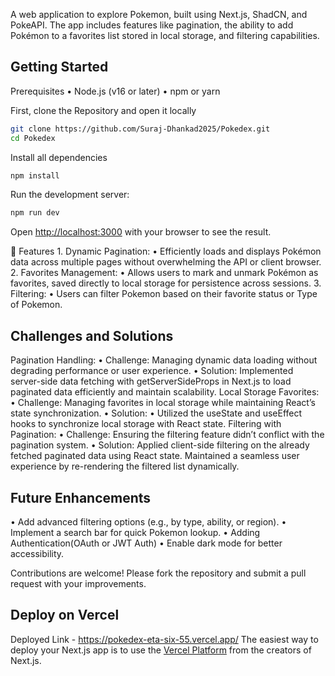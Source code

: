 A web application to explore Pokemon, built using Next.js, ShadCN, and PokeAPI. The app includes features like pagination, the ability to add Pokémon to a favorites list stored in local storage, and filtering capabilities.

## Getting Started
Prerequisites
	•	Node.js (v16 or later)
	•	npm or yarn
 
First, clone the Repository and open it locally 
 ```bash
git clone https://github.com/Suraj-Dhankad2025/Pokedex.git
cd Pokedex
```
Install all dependencies
```bash
npm install
```
Run the development server:
```bash
npm run dev
```
Open [http://localhost:3000](http://localhost:3000) with your browser to see the result.


🚀 Features
	1.	Dynamic Pagination:
	•	Efficiently loads and displays Pokémon data across multiple pages without overwhelming the API or client browser.
	2.	Favorites Management:
	•	Allows users to mark and unmark Pokémon as favorites, saved directly to local storage for persistence across sessions.
	3.	Filtering:
	•	Users can filter Pokemon based on their favorite status or Type of Pokemon.

## Challenges and Solutions
Pagination Handling:
	•	Challenge: Managing dynamic data loading without degrading performance or user experience.
	•	Solution: Implemented server-side data fetching with getServerSideProps in Next.js to load paginated data efficiently and maintain scalability.
Local Storage Favorites:
	•	Challenge: Managing favorites in local storage while maintaining React’s state synchronization.
	•	Solution:
	•	Utilized the useState and useEffect hooks to synchronize local storage with React state.
Filtering with Pagination:
	•	Challenge: Ensuring the filtering feature didn’t conflict with the pagination system.
	•	Solution:
	      Applied client-side filtering on the already fetched paginated data using React state.
	      Maintained a seamless user experience by re-rendering the filtered list dynamically.
       
## Future Enhancements
  •	Add advanced filtering options (e.g., by type, ability, or region).
	•	Implement a search bar for quick Pokemon lookup.
	• Adding Authentication(OAuth or JWT Auth)
	•	Enable dark mode for better accessibility.

Contributions are welcome! Please fork the repository and submit a pull request with your improvements.

## Deploy on Vercel
Deployed Link - https://pokedex-eta-six-55.vercel.app/
The easiest way to deploy your Next.js app is to use the [Vercel Platform](https://vercel.com/new?utm_medium=default-template&filter=next.js&utm_source=create-next-app&utm_campaign=create-next-app-readme) from the creators of Next.js.

